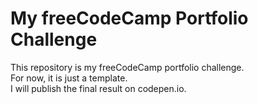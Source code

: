 # My freeCodeCamp Portfolio Challenge

This repository is my freeCodeCamp portfolio challenge.<br>
For now, it is just a template.<br>
I will publish the final result on codepen.io.
